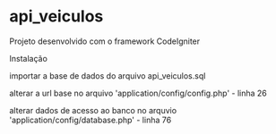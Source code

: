 # api_veiculos

Projeto desenvolvido com o framework CodeIgniter

Instalação

importar a base de dados do arquivo api_veiculos.sql

alterar a url base no arquivo  'application/config/config.php' - linha 26

alterar dados de acesso ao banco no arquvio 'application/config/database.php' - linha 76
